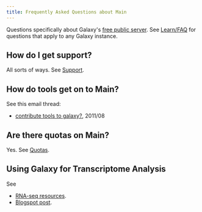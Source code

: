 ```yaml
---
title: Frequently Asked Questions about Main
---
```

<slot name="/faqs/linkbox" />



Questions specifically about Galaxy's [free public server](/main/).  See [Learn/FAQ](/learn/faq/) for questions that apply to any Galaxy instance.



## How do I get support?

All sorts of ways.  See [Support](/support/).

## How do tools get on to Main?

See this email thread:

* [contribute tools to galaxy?](https://lists.galaxyproject.org/archives/list/galaxy-dev@lists.galaxyproject.org/thread/JUGJJIKL23XLLIFVNEES5YTZVZDSK22N/#JUGJJIKL23XLLIFVNEES5YTZVZDSK22N), 2011/08

## Are there quotas on Main?

Yes.  See [Quotas](/main/#quotas).

## Using Galaxy for Transcriptome Analysis

See

* [RNA-seq resources](https://wiki.galaxyproject.org/Support#Tools_on_the_Main_server:_RNA-seq).
* [Blogspot post](http://kevin-gattaca.blogspot.com/2011/09/faq-howto-do-rna-seq-bioinformatics.html).
